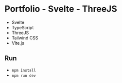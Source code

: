 # Portfolio - Svelte - ThreeJS
- Svelte
- TypeScript
- ThreeJS
- Tailwind CSS
- Vite.js

## Run
- `npm install`
- `npm run dev`